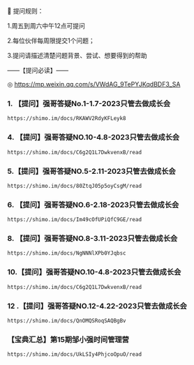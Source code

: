 

📝 提问规则：

1.周五到周六中午12点可提问

2.每位伙伴每周限提交1个问题；

3.提问请描述清楚问题背景、尝试、想要得到的帮助

——【提问必读】——

◎ https://mp.weixin.qq.com/s/VWdAG_9TePYJKqdBDF3_SA


### 1. 【提问】强哥答疑No.1-1.7-2023只管去做成长会
    https://shimo.im/docs/RKAWV2RdyKFLeyk8

### 4. 【提问】强哥答疑NO.10-4.8-2023只管去做成长会
    https://shimo.im/docs/C6g2Q1L7DwkvenxB/read

### 5.【提问】强哥答疑NO.5-2.11-2023只管去做成长会
    https://shimo.im/docs/80ZtqJ05p5oyCsgM/read

### 6. 【提问】强哥答疑NO.6-2.18-2023只管去做成长会
    https://shimo.im/docs/Im49cOfUPiQfC9GE/read


### 8. 【提问】强哥答疑NO.8-3.11-2023只管去做成长会
    https://shimo.im/docs/NgNNNlXPb0YJqbsc
### 10.【提问】强哥答疑NO.10-4.8-2023只管去做成长会
    https://shimo.im/docs/C6g2Q1L7DwkvenxB/read

### 12 .【提问】强哥答疑NO.12-4.22-2023只管去做成长会

    https://shimo.im/docs/QnOMQSRoqSAQBgBv






### 【宝典汇总】第15期邹小强时间管理营
    https://shimo.im/docs/UkLSIy4PhjcoOpuO/read